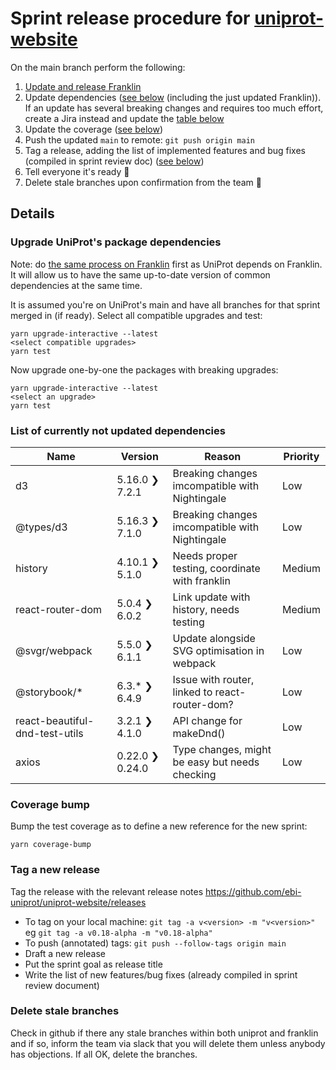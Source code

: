 # Sprint release procedure for [uniprot-website](https://github.com/ebi-uniprot/uniprot-website)
On the main branch perform the following:
1. [Update and release Franklin](franklin_release.md)
2. Update dependencies ([see below](#upgrade-uniprots-package-dependencies) (including the just updated Franklin)). If an update has several breaking changes and requires too much effort, create a Jira instead and update the [table below](#list-of-currently-not-updated-dependencies)
3. Update the coverage ([see below](#coverage-bump))
4. Push the updated `main` to remote: `git push origin main`
5. Tag a release, adding the list of implemented features and bug fixes (compiled in sprint review doc) ([see below](#tag-a-new-release))
6. Tell everyone it's ready 🎉
7. Delete stale branches upon confirmation from the team 🧹

## Details

### Upgrade UniProt's package dependencies
Note: do [the same process on Franklin](https://github.com/ebi-uniprot/coding-guidelines/blob/main/franklin_release.md#upgrade-franklins-package-dependencies) first as UniProt depends on Franklin. It will allow us to have the same up-to-date version of common dependencies at the same time.

It is assumed you're on UniProt's main and have all branches for that sprint merged in (if ready). Select all compatible upgrades and test:
```
yarn upgrade-interactive --latest
<select compatible upgrades>
yarn test
```
Now upgrade one-by-one the packages with breaking upgrades:
```
yarn upgrade-interactive --latest
<select an upgrade>
yarn test
```

### List of currently not updated dependencies
| Name                          | Version           | Reason                                        | Priority    |
| ----------------------------- | ----------------- | --------------------------------------------- | ----------- |
| d3                            | 5.16.0  ❯  7.2.1  | Breaking changes imcompatible with Nightingale| Low         |
| @types/d3                     | 5.16.3  ❯  7.1.0  | Breaking changes imcompatible with Nightingale| Low         |
| history                       | 4.10.1  ❯  5.1.0  | Needs proper testing, coordinate with franklin| Medium      |
| react-router-dom              | 5.0.4   ❯  6.0.2  | Link update with history, needs testing       | Medium      |
| @svgr/webpack                 | 5.5.0   ❯  6.1.1  | Update alongside SVG optimisation in webpack  | Low         |
| @storybook/*                  | 6.3.*   ❯  6.4.9  | Issue with router, linked to react-router-dom?| Low         |
| react-beautiful-dnd-test-utils| 3.2.1   ❯  4.1.0  | API change for makeDnd()                      | Low         |
| axios                         | 0.22.0  ❯  0.24.0 | Type changes, might be easy but needs checking| Low         |


### Coverage bump
Bump the test coverage as to define a new reference for the new sprint:
```
yarn coverage-bump
```

### Tag a new release
Tag the release with the relevant release notes https://github.com/ebi-uniprot/uniprot-website/releases
- To tag on your local machine: `git tag -a v<version> -m "v<version>"` eg `git tag -a v0.18-alpha -m "v0.18-alpha"`
- To push (annotated) tags: `git push --follow-tags origin main`
- Draft a new release
- Put the sprint goal as release title
- Write the list of new features/bug fixes (already compiled in sprint review document)

### Delete stale branches
Check in github if there any stale branches within both uniprot and franklin and if so, inform the team via slack that you will delete them unless anybody has objections. If all OK, delete the branches.

